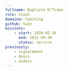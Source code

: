 ```yaml
---
fullname: Baptiste N'Tsama
role: Coach
domaine: Coaching
github: Sw1n
missions:
    - start: 2020-02-20
      end: 2022-09-30
      status: service
previously:
    - signalement
    - Anais
    - aidess
---
```


